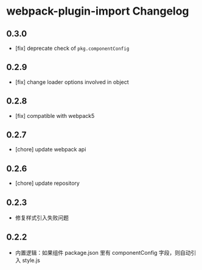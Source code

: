 # webpack-plugin-import Changelog

## 0.3.0

- [fix] deprecate check of `pkg.componentConfig`

## 0.2.9

- [fix] change loader options involved in object

## 0.2.8

- [fix] compatible with webpack5

## 0.2.7

- [chore] update webpack api

## 0.2.6

- [chore] update repository

## 0.2.3

- 修复样式引入失败问题

## 0.2.2

- 内置逻辑：如果组件 package.json 里有 componentConfig 字段，则自动引入 style.js